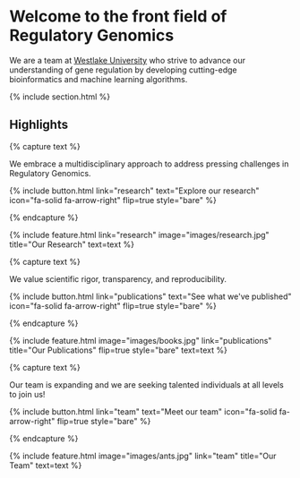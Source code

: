 ---
---

# Welcome to the front field of Regulatory Genomics

We are a team at [Westlake University](https://www.westlake.edu.cn/) who strive to advance our understanding of gene regulation by
developing cutting-edge bioinformatics and machine learning algorithms.

{% include section.html %}

## Highlights

{% capture text %}

We embrace a multidisciplinary approach to address pressing challenges in Regulatory Genomics.

{%
  include button.html
  link="research"
  text="Explore our research"
  icon="fa-solid fa-arrow-right"
  flip=true
  style="bare"
%}

{% endcapture %}

{%
  include feature.html
  link="research"
  image="images/research.jpg"
  title="Our Research"
  text=text
%}

{% capture text %}

We value scientific rigor, transparency, and reproducibility.

{%
  include button.html
  link="publications"
  text="See what we've published"
  icon="fa-solid fa-arrow-right"
  flip=true
  style="bare"
%}

{% endcapture %}

{%
  include feature.html
  image="images/books.jpg"
  link="publications"
  title="Our Publications"
  flip=true
  style="bare"
  text=text
%}

{% capture text %}

Our team is expanding and we are seeking talented individuals at all levels to join us!

{%
  include button.html
  link="team"
  text="Meet our team"
  icon="fa-solid fa-arrow-right"
  flip=true
  style="bare"
%}

{% endcapture %}

{%
  include feature.html
  image="images/ants.jpg"
  link="team"
  title="Our Team"
  text=text
%}
